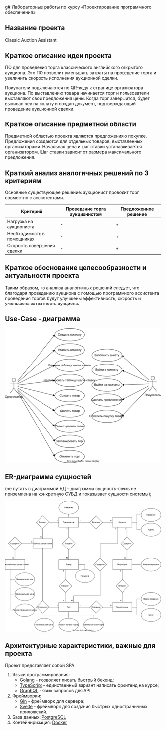 g# Лабораторные работы по курсу «Проектирование программного обеспечения»

## Название проекта

Classic Auction Assistant

## Краткое описание идеи проекта

ПО для проведения торга классического английского открытого аукциона. Это ПО позволит уменьшить затраты на проведение торга и увеличить скорость исполнения аукционной сделки.

Покупатели подключаются по QR-коду к странице организатора аукциона. По выставлению товара начинается торг и пользователи выставляют свои предложения цены. Когда торг завершится, будет выписан чек на оплату и создан документ, подтверждающий проведение аукционной сделки.

## Краткое описание предметной области

Предметной областью проекта являются предложения о покупке.
Предложения создаются для отдельных товаров, выставленных организаторами.
Начальная цена и шаг ставки устанавливается организатором. Шаг ставки зависит от размера максимального предложения.

## Краткий анализ аналогичных решений по 3 критериям

Основные существующее решение: аукционист проводит торг совместно с ассистентами.

| Критерий                   | Проведение торга аукционистом | Предложенное решение |
| -------------------------- | ----------------------------- | -------------------- |
| Нагрузка на аукциониста    | -                             | +                    |
| Необходимость в помощниках | -                             | +                    |
| Скорость совершения сделки | -                             | +                    |

## Краткое обоснование целесообразности и актуальности проекта

Таким образом, из анализа аналогичных решений следует, что благодаря проведению аукциона с помощью программного ассистента проведения торгов будут улучшены эффективность, скорость и уменьшена затратность аукциона.

## Use-Case - диаграмма

![Use-case диаграмма](docs/usecase.drawio.svg)

## ER-диаграмма сущностей

(не путать с диаграммой БД – диаграмма сущность-связь не приземлена на конкретную СУБД и показывает сущности системы);

![ER-диаграмма сущностей](docs/er-system.drawio.svg)

## Архитектурные характеристики, важные для проекта

Проект представляет собой SPA.

1. Языки программирования:
   - [Golang](https://go.dev) - позволяет писать быстрый бекенд;
   - [TypeScript](https://www.typescriptlang.org) - единственный вариант написать фронтенд на курсе;
   - [GraphQL](https://graphql.org) - язык запросов для API.
2. Фреймворки:
   - [Gin](https://gin-gonic.com) - фреймворк для сервера;
   - [Svelte](https://svelte.dev/) - фреймворк для создания быстрых одностраничных приложений.
3. База данных: [PostgreSQL](https://www.postgresql.org/)
4. Контейниризация: [Docker](https://www.docker.com/)
